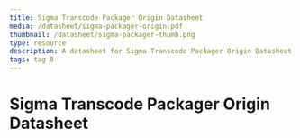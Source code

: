 ```yaml
---
title: Sigma Transcode Packager Origin Datasheet
media: /datasheet/sigma-packager-origin.pdf
thumbnail: /datasheet/sigma-packager-thumb.png
type: resource
description: A datasheet for Sigma Transcode Packager Origin Datasheet
tags: tag 8
---
```


# Sigma Transcode Packager Origin Datasheet
